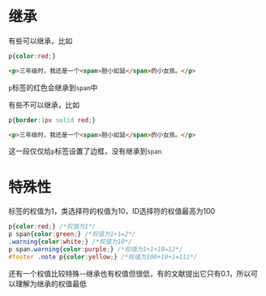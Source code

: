 # 继承

有些可以继承，比如

```css
p{color:red;}
```

```html
<p>三年级时，我还是一个<span>胆小如鼠</span>的小女孩。</p>
```

`p`标签的红色会继承到`span`中

有些不可以继承，比如

```css
p{border:1px solid red;}
```

```html
<p>三年级时，我还是一个<span>胆小如鼠</span>的小女孩。</p>
```

这一段仅仅给`p`标签设置了边框，没有继承到`span`





# 特殊性

标签的权值为1，类选择符的权值为10，ID选择符的权值最高为100

```css
p{color:red;} /*权值为1*/
p span{color:green;} /*权值为1+1=2*/
.warning{color:white;} /*权值为10*/
p span.warning{color:purple;} /*权值为1+1+10=12*/
#footer .note p{color:yellow;} /*权值为100+10+1=111*/
```

还有一个权值比较特殊--继承也有权值但很低，有的文献提出它只有0.1，所以可以理解为继承的权值最低